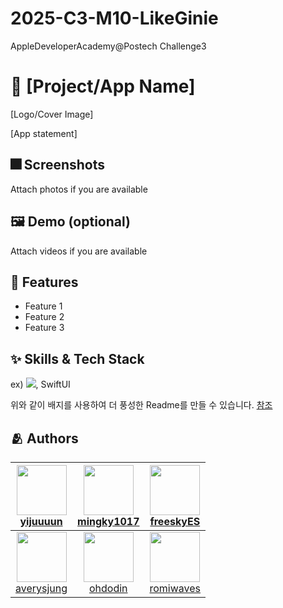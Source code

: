 # 2025-C3-M10-LikeGinie
AppleDeveloperAcademy@Postech Challenge3

# :iphone: [Project/App Name]
[Logo/Cover Image]

[App statement]

## :fireworks: Screenshots

Attach photos if you are available

## :framed_picture: Demo (optional)

Attach videos if you are available


## :pushpin: Features

- Feature 1
- Feature 2
- Feature 3


## :sparkles: Skills & Tech Stack

ex) <img src="https://img.shields.io/badge/Swift-FA7343?style=flat&logo=Swift&logoColor=white"/>, SwiftUI

위와 같이 배지를 사용하여 더 풍성한 Readme를 만들 수 있습니다.
[참조](https://shields.io/)


## :people_hugging: Authors

| [<img src="https://github.com/yijuuuun.png" width="80" height="80"/><br/>yijuuuun](https://github.com/yijuuuun) | [<img src="https://github.com/mingky1017.png" width="80" height="80"/><br/>mingky1017](https://github.com/mingky1017) | [<img src="https://github.com/freeskyES.png" width="80" height="80"/><br/>freeskyES](https://github.com/freeskyES) |
| :---: | :---: | :---: |
| [<img src="https://github.com/averysjung.png" width="80" height="80"/><br/>averysjung](https://github.com/averysjung) | [<img src="https://github.com/ohdodin.png" width="80" height="80"/><br/>ohdodin](https://github.com/ohdodin) | [<img src="https://github.com/romiwaves.png" width="80" height="80"/><br/>romiwaves](https://github.com/romiwaves) |


